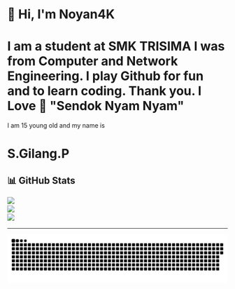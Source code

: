 # 👋 Hi, I'm Noyan4K  
# I am a student at SMK TRISIMA I was from Computer and Network Engineering. I play Github for fun and to learn coding. Thank you. I Love 🤍 "Sendok Nyam Nyam"
I am 15 young old and my name is 
# S.Gilang.P
## 📊 GitHub Stats
![](https://github-readme-stats.vercel.app/api?username=Noyan4K&theme=shadow_red&hide_border=false&include_all_commits=false&count_private=false)  
![](https://nirzak-streak-stats.vercel.app?user=Noyan4K&theme=shadow_red&hide_border=false)  
![](https://github-readme-stats.vercel.app/api/top-langs/?username=Noyan4K&theme=shadow_red&hide_border=false&include_all_commits=false&count_private=false&layout=compact)  

---
![Snake animation](https://raw.githubusercontent.com/Noyan4K/snk/refs/heads/manual-run-output/docker/github-contribution-grid-snake-dark.svg)
